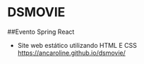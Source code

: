 # DSMOVIE
##Evento Spring React
- Site web estático utilizando HTML E CSS
https://ancaroline.github.io/dsmovie/
